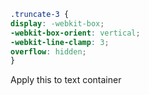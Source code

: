 ```css
.truncate-3 { 
display: -webkit-box;
-webkit-box-orient: vertical;
-webkit-line-clamp: 3;
overflow: hidden;
}
```
Apply this to text container